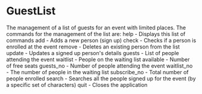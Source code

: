 # GuestList

The management of a list of guests for an event with limited places.
The commands for the management of the list are:
help         - Displays this list of commands
add          - Adds a new person (sign up)
check        - Checks if a person is enrolled at the event
remove       - Deletes an existing person from the list
update       - Updates a signed up person's details
guests       - List of people attending the event
waitlist     - People on the waiting list
available    - Number of free seats
guests_no    - Number of people attending the event
waitlist_no  - The number of people in the waiting list
subscribe_no - Total number of people enrolled
search       - Searches all the people signed up for the event (by a specific set of characters)
quit         - Closes the application 
